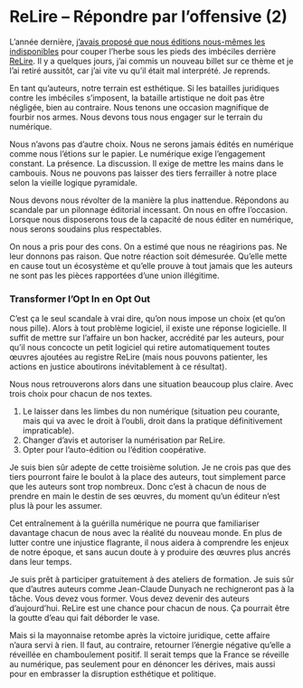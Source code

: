 # ReLire – Répondre par l’offensive (2)

L’année dernière, [j’avais proposé que nous éditions nous-mêmes les indisponibles](https://tcrouzet.com/tag/indisponibles/) pour couper l’herbe sous les pieds des imbéciles derrière [ReLire](http://relire.bnf.fr/). Il y a quelques jours, j’ai commis un nouveau billet sur ce thème et je l’ai retiré aussitôt, car j’ai vite vu qu’il était mal interprété. Je reprends.<span id="more-32762"></span>

En tant qu’auteurs, notre terrain est esthétique. Si les batailles juridiques contre les imbéciles s’imposent, la bataille artistique ne doit pas être négligée, bien au contraire. Nous tenons une occasion magnifique de fourbir nos armes. Nous devons tous nous engager sur le terrain du numérique.

Nous n’avons pas d’autre choix. Nous ne serons jamais édités en numérique comme nous l’étions sur le papier. Le numérique exige l’engagement constant. La présence. La discussion. Il exige de mettre les mains dans le cambouis. Nous ne pouvons pas laisser des tiers ferrailler à notre place selon la vieille logique pyramidale.

Nous devons nous révolter de la manière la plus inattendue. Répondons au scandale par un pilonnage éditorial incessant. On nous en offre l’occasion. Lorsque nous disposerons tous de la capacité de nous éditer en numérique, nous serons soudains plus respectables.

On nous a pris pour des cons. On a estimé que nous ne réagirions pas. Ne leur donnons pas raison. Que notre réaction soit démesurée. Qu’elle mette en cause tout un écosystème et qu’elle prouve à tout jamais que les auteurs ne sont pas les pièces rapportées d’une union illégitime.

### Transformer l’Opt In en Opt Out

C’est ça le seul scandale à vrai dire, qu’on nous impose un choix (et qu’on nous pille). Alors à tout problème logiciel, il existe une réponse logicielle. Il suffit de mettre sur l’affaire un bon hacker, accrédité par les auteurs, pour qu’il nous concocte un petit logiciel qui retire automatiquement toutes œuvres ajoutées au registre ReLire (mais nous pouvons patienter, les actions en justice aboutirons inévitablement à ce résultat).

Nous nous retrouverons alors dans une situation beaucoup plus claire. Avec trois choix pour chacun de nos textes.

1. Le laisser dans les limbes du non numérique (situation peu courante, mais qui va avec le droit à l’oubli, droit dans la pratique définitivement impraticable).
2. Changer d’avis et autoriser la numérisation par ReLire.
3. Opter pour l’auto-édition ou l’édition coopérative.

Je suis bien sûr adepte de cette troisième solution. Je ne crois pas que des tiers pourront faire le boulot à la place des auteurs, tout simplement parce que les auteurs sont trop nombreux. Donc c’est à chacun de nous de prendre en main le destin de ses œuvres, du moment qu’un éditeur n’est plus là pour les assumer.

Cet entraînement à la guérilla numérique ne pourra que familiariser davantage chacun de nous avec la réalité du nouveau monde. En plus de lutter contre une injustice flagrante, il nous aidera à comprendre les enjeux de notre époque, et sans aucun doute à y produire des œuvres plus ancrés dans leur temps.

Je suis prêt à participer gratuitement à des ateliers de formation. Je suis sûr que d’autres auteurs comme Jean-Claude Dunyach ne rechigneront pas à la tâche. Vous devez vous former. Vous devez devenir des auteurs d’aujourd’hui. ReLire est une chance pour chacun de nous. Ça pourrait être la goutte d’eau qui fait déborder le vase.

Mais si la mayonnaise retombe après la victoire juridique, cette affaire n’aura servi à rien. Il faut, au contraire, retourner l’énergie négative qu’elle a réveillée en chamboulement positif. Il serait temps que la France se réveille au numérique, pas seulement pour en dénoncer les dérives, mais aussi pour en embrasser la disruption esthétique et politique.